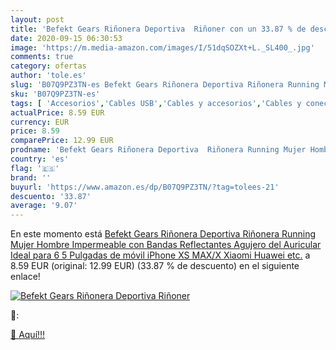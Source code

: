 ```yaml
---
layout: post
title: 'Befekt Gears Riñonera Deportiva  Riñoner con un 33.87 % de descuento'
date: 2020-09-15 06:30:53
image: 'https://m.media-amazon.com/images/I/51dqSOZXt+L._SL400_.jpg'
comments: true
category: ofertas
author: 'tole.es'
slug: 'B07Q9PZ3TN-es Befekt Gears Riñonera Deportiva Riñonera Running Mujer...'
sku: 'B07Q9PZ3TN-es'
tags: [ 'Accesorios','Cables USB','Cables y accesorios','Cables y conectores','Informática','iphone', ]
actualPrice: 8.59 EUR
currency: EUR
price: 8.59
comparePrice: 12.99 EUR
prodname: 'Befekt Gears Riñonera Deportiva  Riñonera Running Mujer Hombre Impermeable con Bandas Reflectantes Agujero del Auricular Ideal para 6 5 Pulgadas de móvil iPhone XS MAX/X  Xiaomi  Huawei etc.'
country: 'es'
flag: '🇪🇸'
brand: ''
buyurl: 'https://www.amazon.es/dp/B07Q9PZ3TN/?tag=tolees-21'
descuento: '33.87'
average: '9.07'
---
```


En este momento está [Befekt Gears Riñonera Deportiva  Riñonera Running Mujer Hombre Impermeable con Bandas Reflectantes Agujero del Auricular Ideal para 6 5 Pulgadas de móvil iPhone XS MAX/X  Xiaomi  Huawei etc.](https://www.amazon.es/dp/B07Q9PZ3TN/?tag=tolees-21) a 8.59 EUR (original: 12.99 EUR) (33.87 %  de descuento) en el siguiente enlace!

[![Befekt Gears Riñonera Deportiva  Riñoner](https://m.media-amazon.com/images/I/51dqSOZXt+L._SL400_.jpg)](https://www.amazon.es/dp/B07Q9PZ3TN/?tag=tolees-21)

🔎:


[🛒 Aquí!!!](https://www.amazon.es/dp/B07Q9PZ3TN/?tag=tolees-21)
